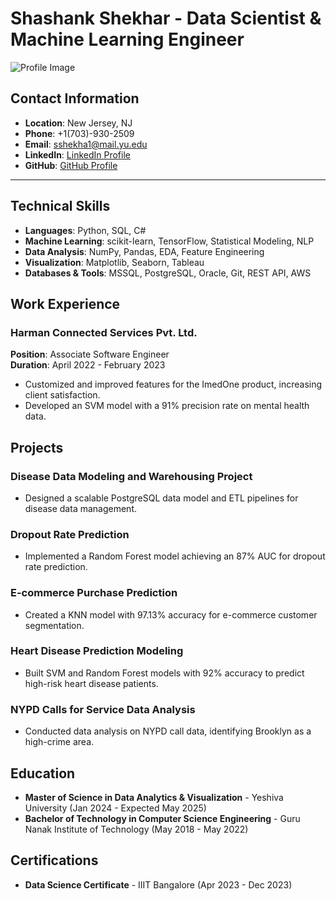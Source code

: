# Shashank Shekhar - Data Scientist & Machine Learning Engineer

![Profile Image](./assets/profile_image.jpg) <!-- Add your profile image in the assets folder -->

## Contact Information
- **Location**: New Jersey, NJ
- **Phone**: +1(703)-930-2509
- **Email**: [sshekha1@mail.yu.edu](mailto:sshekha1@mail.yu.edu)
- **LinkedIn**: [LinkedIn Profile](https://www.linkedin.com/in/shashank-shekhar-37a90b209/)
- **GitHub**: [GitHub Profile](https://github.com/Shashank4075)

---

## Technical Skills

- **Languages**: Python, SQL, C#
- **Machine Learning**: scikit-learn, TensorFlow, Statistical Modeling, NLP
- **Data Analysis**: NumPy, Pandas, EDA, Feature Engineering
- **Visualization**: Matplotlib, Seaborn, Tableau
- **Databases & Tools**: MSSQL, PostgreSQL, Oracle, Git, REST API, AWS

## Work Experience

### Harman Connected Services Pvt. Ltd.
**Position**: Associate Software Engineer  
**Duration**: April 2022 - February 2023  
- Customized and improved features for the ImedOne product, increasing client satisfaction.
- Developed an SVM model with a 91% precision rate on mental health data.

## Projects

### Disease Data Modeling and Warehousing Project
- Designed a scalable PostgreSQL data model and ETL pipelines for disease data management.

### Dropout Rate Prediction
- Implemented a Random Forest model achieving an 87% AUC for dropout rate prediction.

### E-commerce Purchase Prediction
- Created a KNN model with 97.13% accuracy for e-commerce customer segmentation.

### Heart Disease Prediction Modeling
- Built SVM and Random Forest models with 92% accuracy to predict high-risk heart disease patients.

### NYPD Calls for Service Data Analysis
- Conducted data analysis on NYPD call data, identifying Brooklyn as a high-crime area.

## Education
- **Master of Science in Data Analytics & Visualization** - Yeshiva University (Jan 2024 - Expected May 2025)
- **Bachelor of Technology in Computer Science Engineering** - Guru Nanak Institute of Technology (May 2018 - May 2022)

## Certifications
- **Data Science Certificate** - IIIT Bangalore (Apr 2023 - Dec 2023)





